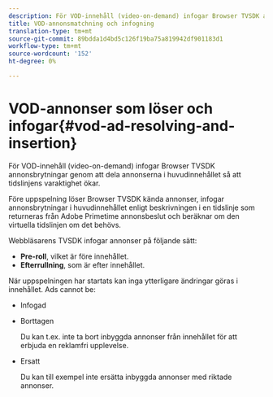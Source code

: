 ```yaml
---
description: För VOD-innehåll (video-on-demand) infogar Browser TVSDK annonsbrytningar genom att dela annonserna i huvudinnehållet så att tidslinjens varaktighet ökar.
title: VOD-annonsmatchning och infogning
translation-type: tm+mt
source-git-commit: 89bdda1d4bd5c126f19ba75a819942df901183d1
workflow-type: tm+mt
source-wordcount: '152'
ht-degree: 0%

---
```



# VOD-annonser som löser och infogar{#vod-ad-resolving-and-insertion}

För VOD-innehåll (video-on-demand) infogar Browser TVSDK annonsbrytningar genom att dela annonserna i huvudinnehållet så att tidslinjens varaktighet ökar.

Före uppspelning löser Browser TVSDK kända annonser, infogar annonsbrytningar i huvudinnehållet enligt beskrivningen i en tidslinje som returneras från Adobe Primetime annonsbeslut och beräknar om den virtuella tidslinjen om det behövs.

Webbläsarens TVSDK infogar annonser på följande sätt:

* **Pre-roll**, vilket är före innehållet.
* **Efterrullning**, som är efter innehållet.

När uppspelningen har startats kan inga ytterligare ändringar göras i innehållet. Ads cannot be:

* Infogad
* Borttagen

   Du kan t.ex. inte ta bort inbyggda annonser från innehållet för att erbjuda en reklamfri upplevelse.
* Ersatt

   Du kan till exempel inte ersätta inbyggda annonser med riktade annonser.

